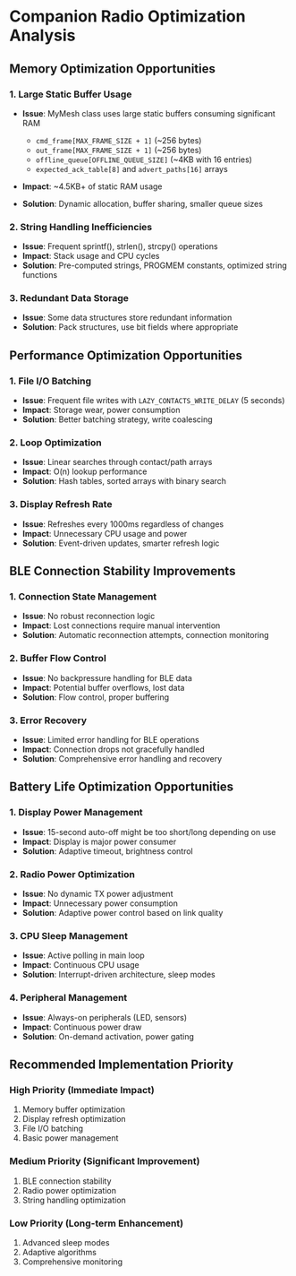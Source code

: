 # Companion Radio Optimization Analysis

## Memory Optimization Opportunities

### 1. Large Static Buffer Usage
- **Issue**: MyMesh class uses large static buffers consuming significant RAM
  - `cmd_frame[MAX_FRAME_SIZE + 1]` (~256 bytes)
  - `out_frame[MAX_FRAME_SIZE + 1]` (~256 bytes)  
  - `offline_queue[OFFLINE_QUEUE_SIZE]` (~4KB with 16 entries)
  - `expected_ack_table[8]` and `advert_paths[16]` arrays

- **Impact**: ~4.5KB+ of static RAM usage
- **Solution**: Dynamic allocation, buffer sharing, smaller queue sizes

### 2. String Handling Inefficiencies
- **Issue**: Frequent sprintf(), strlen(), strcpy() operations
- **Impact**: Stack usage and CPU cycles
- **Solution**: Pre-computed strings, PROGMEM constants, optimized string functions

### 3. Redundant Data Storage
- **Issue**: Some data structures store redundant information
- **Solution**: Pack structures, use bit fields where appropriate

## Performance Optimization Opportunities

### 1. File I/O Batching
- **Issue**: Frequent file writes with `LAZY_CONTACTS_WRITE_DELAY` (5 seconds)
- **Impact**: Storage wear, power consumption
- **Solution**: Better batching strategy, write coalescing

### 2. Loop Optimization
- **Issue**: Linear searches through contact/path arrays
- **Impact**: O(n) lookup performance
- **Solution**: Hash tables, sorted arrays with binary search

### 3. Display Refresh Rate
- **Issue**: Refreshes every 1000ms regardless of changes
- **Impact**: Unnecessary CPU usage and power
- **Solution**: Event-driven updates, smarter refresh logic

## BLE Connection Stability Improvements

### 1. Connection State Management
- **Issue**: No robust reconnection logic
- **Impact**: Lost connections require manual intervention
- **Solution**: Automatic reconnection attempts, connection monitoring

### 2. Buffer Flow Control
- **Issue**: No backpressure handling for BLE data
- **Impact**: Potential buffer overflows, lost data
- **Solution**: Flow control, proper buffering

### 3. Error Recovery
- **Issue**: Limited error handling for BLE operations
- **Impact**: Connection drops not gracefully handled
- **Solution**: Comprehensive error handling and recovery

## Battery Life Optimization Opportunities

### 1. Display Power Management
- **Issue**: 15-second auto-off might be too short/long depending on use
- **Impact**: Display is major power consumer
- **Solution**: Adaptive timeout, brightness control

### 2. Radio Power Optimization
- **Issue**: No dynamic TX power adjustment
- **Impact**: Unnecessary power consumption
- **Solution**: Adaptive power control based on link quality

### 3. CPU Sleep Management
- **Issue**: Active polling in main loop
- **Impact**: Continuous CPU usage
- **Solution**: Interrupt-driven architecture, sleep modes

### 4. Peripheral Management
- **Issue**: Always-on peripherals (LED, sensors)
- **Impact**: Continuous power draw
- **Solution**: On-demand activation, power gating

## Recommended Implementation Priority

### High Priority (Immediate Impact)
1. Memory buffer optimization
2. Display refresh optimization  
3. File I/O batching
4. Basic power management

### Medium Priority (Significant Improvement)
1. BLE connection stability
2. Radio power optimization
3. String handling optimization

### Low Priority (Long-term Enhancement)
1. Advanced sleep modes
2. Adaptive algorithms
3. Comprehensive monitoring
